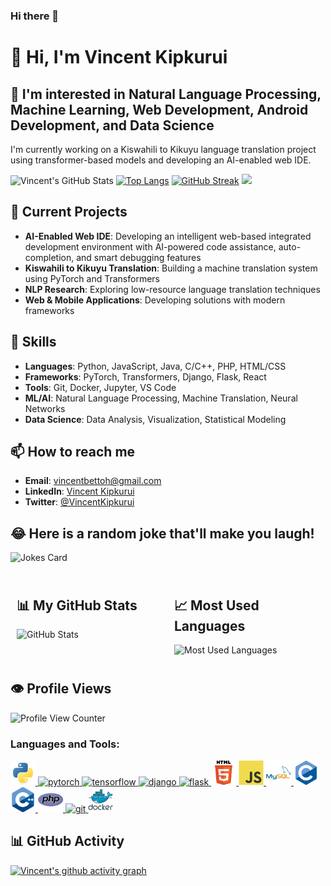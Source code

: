 ### Hi there 👋

# 👋 Hi, I'm Vincent Kipkurui
## 👀 I'm interested in Natural Language Processing, Machine Learning, Web Development, Android Development, and Data Science

I'm currently working on a Kiswahili to Kikuyu language translation project using transformer-based models and developing an AI-enabled web IDE.

![Vincent's GitHub Stats](https://github-readme-stats.vercel.app/api?username=OnpointSoftwares&show_icons=true&theme=radical)
[![Top Langs](https://github-readme-stats.vercel.app/api/top-langs/?username=OnpointSoftwares&layout=compact&theme=tokyonight)](https://github.com/OnpointSoftwares/github-readme-stats) 
[![GitHub Streak](https://github-readme-streak-stats.herokuapp.com/?user=OnpointSoftwares&theme=tokyonight)](https://git.io/streak-stats) 
![](https://komarev.com/ghpvc/?username=OnpointSoftwares&color=green&style=flat-square&label=PROFILE+VIEWS)

## 🔭 Current Projects
- **AI-Enabled Web IDE**: Developing an intelligent web-based integrated development environment with AI-powered code assistance, auto-completion, and smart debugging features
- **Kiswahili to Kikuyu Translation**: Building a machine translation system using PyTorch and Transformers
- **NLP Research**: Exploring low-resource language translation techniques
- **Web & Mobile Applications**: Developing solutions with modern frameworks

## 🌱 Skills
- **Languages**: Python, JavaScript, Java, C/C++, PHP, HTML/CSS
- **Frameworks**: PyTorch, Transformers, Django, Flask, React
- **Tools**: Git, Docker, Jupyter, VS Code
- **ML/AI**: Natural Language Processing, Machine Translation, Neural Networks
- **Data Science**: Data Analysis, Visualization, Statistical Modeling

## 📫 How to reach me
- **Email**: vincentbettoh@gmail.com
- **LinkedIn**: [Vincent Kipkurui](https://www.linkedin.com/in/vincent-kipkurui-07baa2267)
- **Twitter**: [@VincentKipkurui](https://twitter.com/VincentKipkurui)

## 😂 Here is a random joke that'll make you laugh!
![Jokes Card](https://readme-jokes.vercel.app/api)

<div style="display: flex;">
  <div style="flex: 50%; padding: 10px;">
    <h2>📊 My GitHub Stats</h2>
    <img src="https://github-readme-stats.vercel.app/api?username=OnpointSoftwares&show_icons=true" alt="GitHub Stats" />
  </div>

  <div style="flex: 50%; padding: 10px;">
    <h2>📈 Most Used Languages</h2>
    <img src="https://github-readme-stats.vercel.app/api/top-langs/?username=OnpointSoftwares&theme=blue-green" alt="Most Used Languages" />
  </div>
</div>

## 👁️ Profile Views
![Profile View Counter](https://komarev.com/ghpvc/?username=OnpointSoftwares)

<h3 align="left">Languages and Tools:</h3>
<p align="left">
<a href="https://www.python.org" target="_blank" rel="noreferrer"> <img src="https://raw.githubusercontent.com/devicons/devicon/master/icons/python/python-original.svg" alt="python" width="40" height="40"/> </a>
<a href="https://pytorch.org/" target="_blank" rel="noreferrer"> <img src="https://www.vectorlogo.zone/logos/pytorch/pytorch-icon.svg" alt="pytorch" width="40" height="40"/> </a>
<a href="https://www.tensorflow.org" target="_blank" rel="noreferrer"> <img src="https://www.vectorlogo.zone/logos/tensorflow/tensorflow-icon.svg" alt="tensorflow" width="40" height="40"/> </a>
<a href="https://www.djangoproject.com/" target="_blank" rel="noreferrer"> <img src="https://cdn.worldvectorlogo.com/logos/django.svg" alt="django" width="40" height="40"/> </a>
<a href="https://flask.palletsprojects.com/" target="_blank" rel="noreferrer"> <img src="https://www.vectorlogo.zone/logos/pocoo_flask/pocoo_flask-icon.svg" alt="flask" width="40" height="40"/> </a>
<a href="https://www.w3.org/html/" target="_blank" rel="noreferrer"> <img src="https://raw.githubusercontent.com/devicons/devicon/master/icons/html5/html5-original-wordmark.svg" alt="html5" width="40" height="40"/> </a>
<a href="https://developer.mozilla.org/en-US/docs/Web/JavaScript" target="_blank" rel="noreferrer"> <img src="https://raw.githubusercontent.com/devicons/devicon/master/icons/javascript/javascript-original.svg" alt="javascript" width="40" height="40"/> </a>
<a href="https://www.mysql.com/" target="_blank" rel="noreferrer"> <img src="https://raw.githubusercontent.com/devicons/devicon/master/icons/mysql/mysql-original-wordmark.svg" alt="mysql" width="40" height="40"/> </a>
<a href="https://www.cprogramming.com/" target="_blank" rel="noreferrer"> <img src="https://raw.githubusercontent.com/devicons/devicon/master/icons/c/c-original.svg" alt="c" width="40" height="40"/> </a>
<a href="https://www.w3schools.com/cpp/" target="_blank" rel="noreferrer"> <img src="https://raw.githubusercontent.com/devicons/devicon/master/icons/cplusplus/cplusplus-original.svg" alt="cplusplus" width="40" height="40"/> </a>
<a href="https://www.php.net" target="_blank" rel="noreferrer"> <img src="https://raw.githubusercontent.com/devicons/devicon/master/icons/php/php-original.svg" alt="php" width="40" height="40"/> </a>
<a href="https://git-scm.com/" target="_blank" rel="noreferrer"> <img src="https://www.vectorlogo.zone/logos/git-scm/git-scm-icon.svg" alt="git" width="40" height="40"/> </a>
<a href="https://www.docker.com/" target="_blank" rel="noreferrer"> <img src="https://raw.githubusercontent.com/devicons/devicon/master/icons/docker/docker-original-wordmark.svg" alt="docker" width="40" height="40"/> </a>
</p>

## 📊 GitHub Activity
[![Vincent's github activity graph](https://github-readme-activity-graph.vercel.app/graph?username=OnpointSoftwares&theme=react-dark)](https://github.com/OnpointSoftwares/OnpointSoftwares)